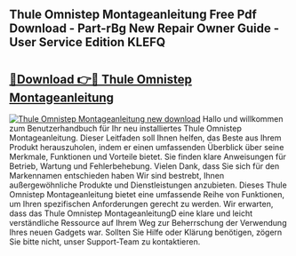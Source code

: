 ## Thule Omnistep Montageanleitung Free Pdf Download - Part-rBg New Repair Owner Guide - User Service Edition KLEFQ

# <h2><a href="http://df7llc4.blite.top/?on=Thule+Omnistep+Montageanleitung">🔗Download 👉🔴 Thule Omnistep Montageanleitung</a></h2>

[![Thule Omnistep Montageanleitung new download](https://i.imgur.com/lujVjoI.png)](http://df7llc4.blite.top/?on=Thule+Omnistep+Montageanleitung)
Hallo und willkommen zum Benutzerhandbuch für Ihr neu installiertes Thule Omnistep Montageanleitung. Dieser Leitfaden soll Ihnen helfen, das Beste aus Ihrem Produkt herauszuholen, indem er einen umfassenden Überblick über seine Merkmale, Funktionen und Vorteile bietet. Sie finden klare Anweisungen für Betrieb, Wartung und Fehlerbehebung. Vielen Dank, dass Sie sich für den Markennamen entschieden haben Wir sind bestrebt, Ihnen außergewöhnliche Produkte und Dienstleistungen anzubieten. Dieses Thule Omnistep Montageanleitung bietet eine umfassende Reihe von Funktionen, um Ihren spezifischen Anforderungen gerecht zu werden. Wir erwarten, dass das Thule Omnistep MontageanleitungD eine klare und leicht verständliche Ressource auf Ihrem Weg zur Beherrschung der Verwendung Ihres neuen Gadgets war. Sollten Sie Hilfe oder Klärung benötigen, zögern Sie bitte nicht, unser Support-Team zu kontaktieren.

